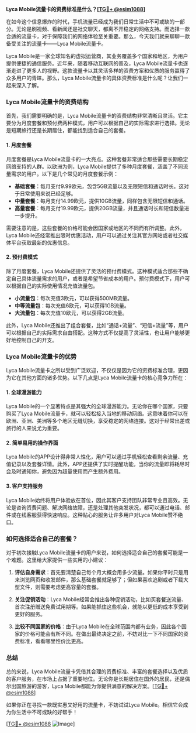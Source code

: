 **Lyca Mobile流量卡的资费标准是什么？[[TG💪+ @esim1088](https://t.me/s/esim1088)]**

在如今这个信息爆炸的时代，手机流量已经成为我们日常生活中不可或缺的一部分。无论是刷视频、看新闻还是社交聊天，都离不开稳定的网络支持。而选择一款合适的流量卡，对于保障我们的网络体验至关重要。那么，今天我们就来聊聊一款备受关注的流量卡——Lyca Mobile流量卡。

Lyca Mobile是一家全球知名的虚拟运营商，其业务覆盖多个国家和地区，为用户提供便捷的通信服务。近年来，随着移动互联网的普及，Lyca Mobile流量卡也逐渐走进了更多人的视野。这款流量卡以其灵活多样的资费方案和优质的服务赢得了众多用户的青睐。那么，Lyca Mobile流量卡的具体资费标准是什么呢？让我们一起来深入了解。

### Lyca Mobile流量卡的资费结构

首先，我们需要明确的是，Lyca Mobile流量卡的资费结构非常清晰且灵活。它主要分为月度套餐和预付费两种模式，用户可以根据自己的实际需求进行选择。无论是短期旅行还是长期居住，都能找到适合自己的套餐。

#### 1. 月度套餐

月度套餐是Lyca Mobile流量卡的一大亮点。这种套餐非常适合那些需要长期稳定网络支持的人群。以欧洲为例，Lyca Mobile提供了多种月度套餐，涵盖了不同流量需求的用户。以下是几个常见的月度套餐示例：

- **基础套餐**：每月支付9.99欧元，包含5GB流量以及无限短信和通话时长。这对于日常使用来说已经足够。
- **中量套餐**：每月支付14.99欧元，提供10GB流量，同样包含无限短信和通话。
- **高量套餐**：每月支付19.99欧元，提供20GB流量，并且通话时长和短信数量进一步提升。

需要注意的是，这些套餐的价格可能会因国家或地区的不同而有所调整。此外，Lyca Mobile还经常推出限时优惠活动，用户可以通过关注其官方网站或者社交媒体平台获取最新的优惠信息。

#### 2. 预付费模式

除了月度套餐，Lyca Mobile还提供了灵活的预付费模式。这种模式适合那些不确定自己具体流量需求的用户，或者是希望节省成本的用户。预付费模式下，用户可以根据自己的实际使用情况充值流量包。

- **小流量包**：每次充值3欧元，可以获得500MB流量。
- **中等流量包**：每次充值6欧元，可以获得1GB流量。
- **大流量包**：每次充值10欧元，可以获得2GB流量。

此外，Lyca Mobile还推出了组合套餐，比如“通话+流量”、“短信+流量”等，用户可以根据自己的实际需求自由搭配。这种方式不仅提高了灵活性，也让用户能够更好地控制自己的开支。

### Lyca Mobile流量卡的优势

Lyca Mobile流量卡之所以受到广泛欢迎，不仅仅是因为它的资费标准合理，更因为它在其他方面的诸多优势。以下几点是Lyca Mobile流量卡的核心竞争力所在：

#### 1. 全球漫游能力

Lyca Mobile的一个显著特点是其强大的全球漫游能力。无论你在哪个国家，只要购买了Lyca Mobile流量卡，就可以轻松接入当地的移动网络。这意味着你可以在欧洲、亚洲、美洲等多个地区无缝切换，享受稳定的网络连接。这对于经常出差或旅行的人来说尤为重要。

#### 2. 简单易用的操作界面

Lyca Mobile的APP设计得非常人性化，用户可以通过手机轻松查看剩余流量、充值记录以及套餐详情。此外，APP还提供了实时提醒功能，当你的流量即将耗尽时会及时通知你，避免因为超量使用而产生额外费用。

#### 3. 客户支持服务

Lyca Mobile始终将用户体验放在首位，因此其客户支持团队非常专业且高效。无论是咨询资费问题、解决网络故障，还是处理其他突发状况，都可以通过电话、邮件或在线客服获得快速响应。这种贴心的服务让许多用户对Lyca Mobile赞不绝口。

### 如何选择适合自己的套餐？

对于初次接触Lyca Mobile流量卡的用户来说，如何选择适合自己的套餐可能是一个难题。这里给大家提供一些实用的小建议：

1. **评估自身需求**：首先要清楚自己每个月大概会用多少流量。如果你平时只是用来浏览网页和收发邮件，那么基础套餐就足够了；但如果喜欢追剧或者下载大型文件，则需要考虑更高容量的套餐。

2. **关注促销活动**：Lyca Mobile经常会推出各种促销活动，比如买套餐送流量、首次注册赠送免费试用期等。如果能抓住这些机会，就能以更低的成本享受到更好的服务。

3. **比较不同国家的价格**：由于Lyca Mobile在全球范围内都有业务，因此各个国家的价格可能会有所不同。在做出最终决定之前，不妨对比一下不同国家的资费标准，看看哪里性价比更高。

### 总结

总的来说，Lyca Mobile流量卡凭借其合理的资费标准、丰富的套餐选择以及优质的客户服务，在市场上占据了重要地位。无论你是长期居住在国外的居民，还是偶尔出国旅游的游客，Lyca Mobile都能为你提供满意的解决方案。[[TG💪+ @esim1088](https://t.me/s/esim1088)]

如果你正在寻找一款既实惠又好用的流量卡，不妨试试Lyca Mobile。相信它会成为你生活中不可或缺的好帮手！

[[TG💪+ @esim1088](https://t.me/s/esim1088) ![Image](https://i.postimg.cc/4NQfJmqS/Snipaste-2025-05-13-00-14-12.png)]